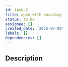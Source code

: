 ```yaml
---
id: task-2
title: open with encoding
status: To Do
assignee: []
created_date: '2025-07-09'
labels: []
dependencies: []
---
```


## Description
